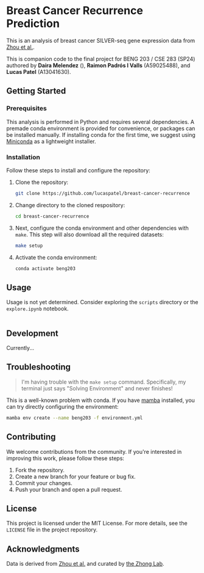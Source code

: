 # Breast Cancer Recurrence Prediction

This is an analysis of breast cancer SILVER-seq gene expression data from [Zhou et al.](https://www.pnas.org/doi/10.1073/pnas.1908252116).

This is companion code to the final project for BENG 203 / CSE 283 (SP24) authored by **Daira Melendez** (), **Raimon Padrós I Valls** (A59025488), and **Lucas Patel** (A13041630).

## Getting Started

### Prerequisites

This analysis is performed in Python and requires several dependencies. A premade conda environment is provided for convenience, or packages can be installed manually. If installing conda for the first time, we suggest using [Miniconda](https://docs.anaconda.com/free/miniconda/) as a lightweight installer. 

### Installation

Follow these steps to install and configure the repository:

1. Clone the repository:
    ```bash
    git clone https://github.com/lucaspatel/breast-cancer-recurrence
    ```
2. Change directory to the cloned respository:
    ```bash
    cd breast-cancer-recurrence
    ```
3. Next, configure the conda environment and other dependencies with `make`. This step will also download all the required datasets:
    ```bash
    make setup
    ```
4. Activate the conda environment:
   ```bash
   conda activate beng203
   ```

## Usage
Usage is not yet determined. Consider exploring the `scripts` directory or the `explore.ipynb` notebook.

```python
```

## Development
Currently...

## Troubleshooting
> I'm having trouble with the `make setup` command. Specifically, my terminal just says "Solving Environment" and never finishes!

This is a well-known problem with conda. If you have [mamba](https://mamba.readthedocs.io/en/latest/) installed, you can try directly configuring the environment:
```bash
mamba env create --name beng203 -f environment.yml
```

## Contributing
We welcome contributions from the community. If you're interested in improving this work, please follow these steps:

1. Fork the repository.
2. Create a new branch for your feature or bug fix.
3. Commit your changes.
4. Push your branch and open a pull request.

## License

This project is licensed under the MIT License. For more details, see the `LICENSE` file in the project repository.

## Acknowledgments
Data is derived from [Zhou et al.](https://www.pnas.org/doi/10.1073/pnas.1908252116) and curated by [the Zhong Lab](https://github.com/Zhong-Lab-UCSD/breast_cancer_recurrence_classifier).
